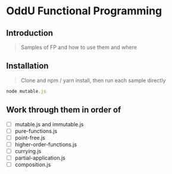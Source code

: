 # OddU Functional Programming

## Introduction

> Samples of FP and how to use them and where

## Installation

> Clone and npm / yarn install, then run each sample directly
```javascript
node mutable.js
```

## Work through them in order of

- [ ] mutable.js and immutable.js
- [ ] pure-functions.js
- [ ] point-free.js
- [ ] higher-order-functions.js
- [ ] currying.js
- [ ] partial-application.js
- [ ] composition.js